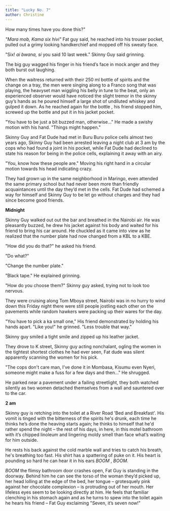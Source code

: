```yaml
---
title: "Lucky No. 7"
author: Christine
---
```


How many times have you done this?"

*"Mara mob, Kama six hivi"* Fat guy said, he reached into his trouser pocket, pulled out a  grimy looking handkerchief and mopped off his sweaty face.

"Six! *ai bwana, si* you said 10 last week." Skinny Guy said grinning.

The big guy wagged his finger in his friend’s face in mock anger and they both burst out laughing.

When the waitress returned with their 250 ml bottle of spirits and the change on a tray, the men were singing along to a Franco song that was playing, the heavyset man wiggling his belly in tune to the beat, only an experienced observer would have noticed the slight tremor in the skinny guy’s hands as he poured himself a large shot of undiluted whiskey and gulped it down. As he reached again for the bottle , his friend stopped him, screwed up the bottle and put it in his jacket pocket.

"You have to be just a bit buzzed man, otherwise..." He made a swishy motion with his hand. "Things might happen."

Skinny Guy and Fat Dude had met in Buru Buru police cells almost two years ago, Skinny Guy had been arrested leaving a night club at 3 am by the cops who had found a joint in his pocket, while Fat Dude had declined to state his reason for being in the police cells, explaining it away with an airy.

"You, know how these people are." Moving his right hand in a circular motion towards his head indicating crazy.

They had grown up in the same neighborhood in Maringo, even attended the same primary school but had never been more than friendly acquaintances until the day they’d met in the cells. Fat Dude had schemed a way for himself and Skinny Guy to be let go without charges and they had since become good friends.

**Midnight**

Skinny Guy walked out out the bar and breathed in the Nairobi air. He was pleasantly buzzed, he drew his jacket against his body and waited for his friend to bring his car around. He chuckled as it came into view as he realized that the number plate had now changed from a KBL to a KBE.

"How did you do that?" he asked his friend.

"Do what?"

"Change the number plate."

"Black tape." He explained grinning.

"How do you choose them?" Skinny guy asked, trying not to look too nervous.

They were cruising along Tom Mboya street, Nairobi was in no hurry to wind down this Friday night there were still people jostling each other on the pavements while random hawkers were packing up their wares for the day.

"You have to pick a ka small one,"  His friend demonstrated by holding his hands apart. "Like you!" he grinned. "Less trouble that way."

Skinny guy smiled a tight smile and zipped up his leather jacket.

They drove to K street, Skinny guy acting nonchalant, ogling the women in the tightest shortest clothes he had ever seen, Fat dude was silent apparently scanning the women for his pick.

"The cops don't care man, I've done it in Mombasa, Kisumu even Nyeri, someone might make a fuss for a few days and then..." He shrugged.

He parked near a pavement under a failing streetlight, they both watched silently as two women  detached themselves from a wall and sauntered over to the car.

**2 am**

Skinny guy is retching into the toilet at a River Road 'Bed and Breakfast'. His vomit is tinged with the bitterness of the spirits he's drunk, each time he thinks he’s done the heaving starts again; he thinks to himself that he'd rather spend the night – the rest of his days, in here, in this motel bathroom with it’s chipped linoleum and lingering moldy smell than face what’s waiting for him outside.

He rests his back against the cold marble wall and tries to catch his breath, he's breathing too fast. His shirt has a spattering of puke on it. His heart is pounding so hard he can hear it in his ears *BOOM* , *BOOM*.

*BOOM* the flimsy bathroom door crashes open, Fat Guy is standing in the doorway. Behind him he can see the torso of the woman they’d picked up, her head lolling at the edge of the bed, her tongue – grotesquely pink against her chocolate complexion – is protruding out of her mouth. Her lifeless eyes seem to be looking directly at him. He feels that familiar clenching in his stomach again and as he turns to spew into the toilet again he hears his friend – Fat Guy exclaiming "Seven, it’s seven now!"
